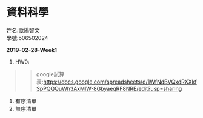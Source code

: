 ﻿# 資料科學
姓名:歐陽智文  
學號:b06502024

**2019-02-28-Week1**
1. HW0:
>>google試算表:https://docs.google.com/spreadsheets/d/1WfNdBVQxdRXXkfSpPQQQuWh3AxMlW-8GbyaeqRF8NRE/edit?usp=sharing  
1.  有序清單
2.  無序清單



